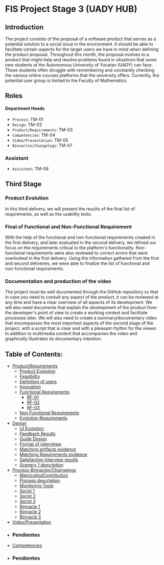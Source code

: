 # FIS Project Stage 3 (UADY HUB)
## Introduction
The project consists of the proposal of a software product that serves as a potential solution to a social issue in the environment. It should be able to facilitate certain aspects for the target users we have in mind when defining the product proposal. Throughout this month, the proposal evolves to a product that might help and resolve problems found in situations that some new students at the Autonomous University of Yucatan (UADY) can face. These students often struggle with remembering and constantly checking the various online courses platforms that the university offers. Currently, the potential user group is limited to the Faculty of Mathematics.

## Roles
#### Department Heads
-	```Process```: TM-01
-	```Design```: TM-02
-	```Product/Requirements```: TM-03
- ```Competencies```: TM-04
-	```Video/Presentation```: TM-05
-	```Binnacles/Changelogs```: TM-07
### Assistant
-	```Assistant```: TM-06
## Third Stage

### Product Evolution
In this third delivery, we will present the results of the final list of requirements, as well as the usability tests. 

### Final of Functional and Non-Functional Requirement
With the help of the functional and non-functional requirements created in the first delivery, and later evaluated in the second delivery, we refined our focus on the requirements critical to the platform's functionality. Non-functional requirements were also reviewed to correct errors that were overlooked in the first delivery.
Using the information gathered from the first and second deliveries, we were able to finalize the list of functional and non-functional requirements.

### Documentation and production of the video
The project must be well documented through the GitHub repository so that in case you need to consult any aspect of the product, it can be reviewed at any time and have a clear overview of all aspects of its development. We will also need documents that explain the development of the product from the developer's point of view to create a working context and facilitate processes later. We will also need to create a summary/documentary video that encompasses the most important aspects of the second stage of the project, with a script that is clear and with a pleasant rhythm for the viewer. In addition to multimedia content that accompanies the video and graphically illustrates its documentary intention.

## Table of Contents:


- [Product/Requirements]
  - [Product Evolution]
  - [Feasibility]
  - [Definition of users]
  - [Innovation]
  - [Functional Requirements]
    - [RF-01]
    - [RF-02]
    - [RF-03]
  - [Non Functional Requirements]
  - [Evolution Requirements]
- [Design]
  - [UI Evolution]
  - [Feedback Results]
  - [Guide Design]
  - [Format of interviews]
  - [Matching artifacts evidence]
  - [Matching Requirements evidence]
  - [Satisfaction Interview results]
  - [Scenery 1 description]
- [Process-Binnacles/Changelogs]
  - [MetricsAndContribution]
  - [Process description]
  - [Monitoring Tools]
  - [Sprint 1]
  - [Sprint 2]
  - [Sprint 3]
  - [Binnacle 1]
  - [Binnacle 2]
  - [Binnacle 3]
- [Video/Presentation]
- ### Pendientes
- [Competencies]:
- ### Pendientes




















[Product/Requirements]: https://github.com/Ozia112/Team-2-FSE-repo/tree/department.Product/Requirements
[Product Evolution]: https://github.com/Ozia112/Team-2-FSE-repo/blob/Stage-3/(B)Product/ProductEvolution.md#product-evolution
[Innovation]: https://github.com/Ozia112/Team-2-FSE-repo/blob/Stage-3/(B)Product/Innovation.md 
[Definition of users]: https://github.com/Ozia112/Team-2-FSE-repo/blob/Stage-3/(B)Product/UsersDefinition.md 
[Feasibility]: https://github.com/Ozia112/Team-2-FSE-repo/blob/Stage-3/(B)Product/FeasibilityStudy.md
[Functional Requirements]: https://github.com/Ozia112/Team-2-FSE-repo/blob/Stage-3/(C)Requirements/FunctionalRequirements

[RF-01]: https://github.com/Ozia112/Team-2-FSE-repo/blob/Stage-3/(C)Requirements/FunctionalRequirements/RF-01_Login.md

[RF-02]: https://github.com/Ozia112/Team-2-FSE-repo/blob/Stage-3/(C)Requirements/FunctionalRequirements/RF-02_ActionBar.md

[RF-03]: https://github.com/Ozia112/Team-2-FSE-repo/blob/Stage-3/(C)Requirements/FunctionalRequirements/RF-03_FilterSearchBar.md

[Non Functional Requirements]: https://github.com/Ozia112/Team-2-FSE-repo/blob/Stage-3/(C)Requirements/NonFunctionalRequirements.md 

[Evolution Requirements]: https://github.com/Ozia112/Team-2-FSE-repo/blob/Stage-3/(C)Requirements/EvolutionRequirements.md 
[Design]: https://github.com/Ozia112/Team-2-FSE-repo/tree/department.Design
[UI Evolution]: https://github.com/Ozia112/Team-2-FSE-repo/blob/Stage-3/(G)Design/EvolutionUI.md
[Feedback Results]: https://github.com/Ozia112/Team-2-FSE-repo/blob/Stage-3/(G)Design/FeedbackResults.md
[Guide Design]: https://github.com/Ozia112/Team-2-FSE-repo/blob/Stage-3/(G)Design/GuideDesign.md
[Format of interviews]: https://github.com/Ozia112/Team-2-FSE-repo/blob/Stage-3/(G)Design/InterviewFormat.md
[Matching artifacts evidence]: https://github.com/Ozia112/Team-2-FSE-repo/blob/Stage-3/(G)Design/MatchingArtefacts.md
[Matching Requirements evidence]: https://github.com/Ozia112/Team-2-FSE-repo/blob/Stage-3/(G)Design/MatchingRequirements.md
[Satisfaction Interview results]: https://github.com/Ozia112/Team-2-FSE-repo/blob/Stage-3/(G)Design/SatisfactionInterviews.md
[Scenery 1 description]: https://github.com/Ozia112/Team-2-FSE-repo/blob/Stage-3/(G)Design/Scenery1.md
[Process-Binnacles/Changelogs]: https://github.com/Ozia112/Team-2-FSE-repo/tree/department.Process
[MetricsAndContribution]: https://github.com/Ozia112/Team-2-FSE-repo/blob/Stage-3/(D)Process/MetricsAndContribution.md
[Process description]: https://github.com/Ozia112/Team-2-FSE-repo/blob/Stage-3/(D)Process/ProcessDescription.md "Description of sprints, roles, workflow, naming rules and protocols"
[Monitoring Tools]: https://github.com/Ozia112/Team-2-FSE-repo/blob/Stage-3/(D)Process/MonitoringTools.md "Explanation of the projects section in GitHub, the assignation of task, etc."
[Sprint 1]: https://github.com/Ozia112/Team-2-FSE-repo/blob/Stage-3/Changelogs/(D)Process/Sprints/Sprint_1.md "Sprint 1 meetings resume"
[Sprint 2]: https://github.com/Ozia112/Team-2-FSE-repo/blob/Stage-3/Changelogs/(D)Process/Sprints/Sprint_2.md "Sprint 2 meetings resume"
[Sprint 3]: https://github.com/Ozia112/Team-2-FSE-repo/blob/Stage-3/Changelogs/(D)Process/Sprints/Sprint_3.md "Sprint 3 meetings resume"
[Binnacle 1]: https://github.com/Ozia112/Team-2-FSE-repo/tree/Stage-3/(D)Process/Binnacles/Sprint_1 "Individual binnacles of sprint 1"
[Binnacle 2]: https://github.com/Ozia112/Team-2-FSE-repo/tree/Stage-3/(D)Process/Binnacles/Sprint_2 "Individual binnacles of sprint 2"
[Binnacle 3]: https://github.com/Ozia112/Team-2-FSE-repo/tree/Stage-3/(D)Process/Binnacles/Sprint_3 "Individual binnacles of sprint 3"
[Video/Presentation]: https://github.com/Ozia112/Team-2-FSE-repo/tree/department.Video/presentation
[Competencies]: https://github.com/Ozia112/Team-2-FSE-repo/tree/department.Competencies 
